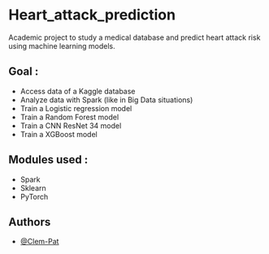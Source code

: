 # Heart_attack_prediction
Academic project to study a medical database and predict heart attack risk using machine learning models. 

## Goal : 
- Access data of a Kaggle database
- Analyze data with Spark (like in Big Data situations)
- Train a Logistic regression model
- Train a Random Forest model
- Train a CNN ResNet 34 model
- Train a XGBoost model 

## Modules used : 
- Spark
- Sklearn
- PyTorch

## Authors

- [@Clem-Pat](https://www.github.com/Clem-Pat)
